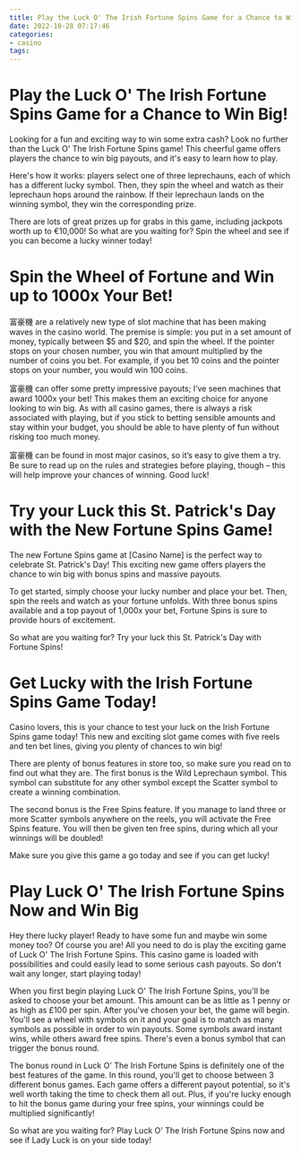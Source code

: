 ```yaml
---
title: Play the Luck O' The Irish Fortune Spins Game for a Chance to Win Big!
date: 2022-10-28 07:17:46
categories:
- casino
tags:
---
```



#  Play the Luck O' The Irish Fortune Spins Game for a Chance to Win Big!

Looking for a fun and exciting way to win some extra cash? Look no further than the Luck O' The Irish Fortune Spins game! This cheerful game offers players the chance to win big payouts, and it's easy to learn how to play.

Here's how it works: players select one of three leprechauns, each of which has a different lucky symbol. Then, they spin the wheel and watch as their leprechaun hops around the rainbow. If their leprechaun lands on the winning symbol, they win the corresponding prize.

There are lots of great prizes up for grabs in this game, including jackpots worth up to €10,000! So what are you waiting for? Spin the wheel and see if you can become a lucky winner today!

#  Spin the Wheel of Fortune and Win up to 1000x Your Bet!

富豪機 are a relatively new type of slot machine that has been making waves in the casino world. The premise is simple: you put in a set amount of money, typically between $5 and $20, and spin the wheel. If the pointer stops on your chosen number, you win that amount multiplied by the number of coins you bet. For example, if you bet 10 coins and the pointer stops on your number, you would win 100 coins.

富豪機 can offer some pretty impressive payouts; I’ve seen machines that award 1000x your bet! This makes them an exciting choice for anyone looking to win big. As with all casino games, there is always a risk associated with playing, but if you stick to betting sensible amounts and stay within your budget, you should be able to have plenty of fun without risking too much money.

富豪機 can be found in most major casinos, so it’s easy to give them a try. Be sure to read up on the rules and strategies before playing, though – this will help improve your chances of winning. Good luck!

#  Try your Luck this St. Patrick's Day with the New Fortune Spins Game!

The new Fortune Spins game at [Casino Name] is the perfect way to celebrate St. Patrick's Day! This exciting new game offers players the chance to win big with bonus spins and massive payouts.

To get started, simply choose your lucky number and place your bet. Then, spin the reels and watch as your fortune unfolds. With three bonus spins available and a top payout of 1,000x your bet, Fortune Spins is sure to provide hours of excitement.

So what are you waiting for? Try your luck this St. Patrick's Day with Fortune Spins!

#  Get Lucky with the Irish Fortune Spins Game Today!

Casino lovers, this is your chance to test your luck on the Irish Fortune Spins game today! This new and exciting slot game comes with five reels and ten bet lines, giving you plenty of chances to win big!

There are plenty of bonus features in store too, so make sure you read on to find out what they are. The first bonus is the Wild Leprechaun symbol. This symbol can substitute for any other symbol except the Scatter symbol to create a winning combination.

The second bonus is the Free Spins feature. If you manage to land three or more Scatter symbols anywhere on the reels, you will activate the Free Spins feature. You will then be given ten free spins, during which all your winnings will be doubled!

Make sure you give this game a go today and see if you can get lucky!

#  Play Luck O' The Irish Fortune Spins Now and Win Big

Hey there lucky player! Ready to have some fun and maybe win some money too? Of course you are! All you need to do is play the exciting game of Luck O' The Irish Fortune Spins. This casino game is loaded with possibilities and could easily lead to some serious cash payouts. So don't wait any longer, start playing today!

When you first begin playing Luck O' The Irish Fortune Spins, you'll be asked to choose your bet amount. This amount can be as little as 1 penny or as high as £100 per spin. After you've chosen your bet, the game will begin. You'll see a wheel with symbols on it and your goal is to match as many symbols as possible in order to win payouts. Some symbols award instant wins, while others award free spins. There's even a bonus symbol that can trigger the bonus round.

The bonus round in Luck O' The Irish Fortune Spins is definitely one of the best features of the game. In this round, you'll get to choose between 3 different bonus games. Each game offers a different payout potential, so it's well worth taking the time to check them all out. Plus, if you're lucky enough to hit the bonus game during your free spins, your winnings could be multiplied significantly!

So what are you waiting for? Play Luck O' The Irish Fortune Spins now and see if Lady Luck is on your side today!